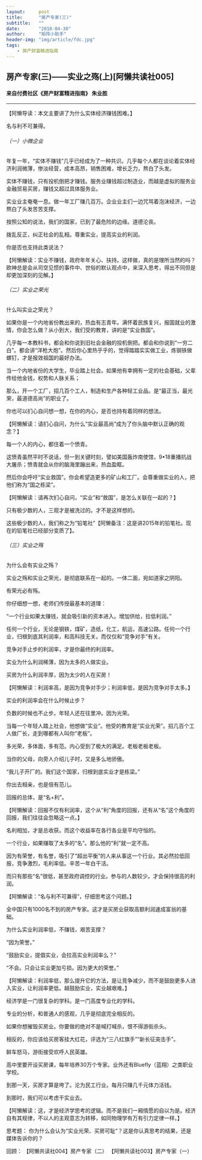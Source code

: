 ```yaml
---
layout:     post
title:      "房产专家(三)"
subtitle:   ""
date:       "2018-04-30"
author:     "矩阵小助手"
header-img: "img/article/fdc.jpg"
tags:
    - 房产财富精进指南
---
```

## 房产专家(三)——实业之殇(上)[阿懒共读社005]
#### 来自付费社区《房产财富精进指南》 朱业胜

-------

【阿懒导读：本文主要讲了为什么实体经济赚钱困难。】

名与利不可兼得。

###### （一）小微企业
年复一年，“实体不赚钱”几乎已经成为了一种共识。几乎每个人都在谈论着实体经济利润微薄，惨淡经营，成本高昂，销售困难，增长乏力，熬白了头发。

实体不赚钱，只有投机倒把才赚钱。服务业赚钱超过制造业，而越是虚拟的服务业金融贸易买房，赚钱又超过具体服务业。

实业业主奄奄一息。做一年工厂赚几百万。企业业主们一边咒骂着泡沫经济，一边熬白了头发苦苦支撑。

按照公知的说法，我们的国家，已到了最危险的边缘。道德沦丧。

拨乱反正，纠正社会的乱相。尊重实业，提高实业的利润。

你是否也支持此类说法？

【阿懒解读：实业不赚钱，政府年年关心、扶持。这样做，真的是理所当然的吗？欧神总是会从司空见惯的事件中、世俗的默认观点中，来深入思考，得出不同但是却更加深刻的见解。】
###### （二）实业之荣光
什么叫实业之荣光？

如果你是一个内地省份教出来的，热血有志青年。满怀着民族复兴，报国就业的激情，你会怎么做？从小到大，我们受的教育，讲的是“实业救国”。

几乎每一本教科书，都会和你说到旧社会金融的投机倒把。都会和你说到“一穷二白”。都会讲“洋枪大炮”。然后你心里热乎乎的，觉得踏踏实实做工业，炼钢铁做螺钉，才是报效祖国的最好办法。

当一个内地省份的大学生，毕业踏上社会。如果他有幸拥有一定的社会基础，父辈传给他金钱，权势和人脉关系；

那么，开一个工厂，招几百个工人，制造和生产各种轻工业品。是“最正当，最光荣，最道德高尚”的职业了。

你也可以扪心自问想一想，在你的内心，是否也持有着同样的想法。

【阿懒解读：请扪心自问，为什么“实业最高尚”成为了你头脑中默认正确的观念？】

每一个人的内心，都住着一个愤青。

这愤青虽然平时不说话，但一到关键时刻，譬如美国轰炸南使馆，9•18重播抗战大屠杀；愤青就会从你的脑海里蹦出来，热血盈眶。

然后你会呼吁“实业救国”。你会希望造更多的矿山和工厂。会尊重做实业的人，把他们称为“国之栋梁”。

【阿懒解读：请再次扪心自问，“实业”和“救国”，是怎么关联在一起的？】

只有极少数的人，三观才是被洗过的。才不是这样想的。

这些极少数的人，我们称之为“铅笔社”【阿懒备注：这是讲2015年的铅笔社。现在的铅笔社已经部分变质了】。

###### （三）实业之殇
为什么会有实业之殇？

实业之殇和实业之荣光，是彻底联系在一起的。一体二面，宛如道家之阴阳。

有荣光必有殇。

你仔细想一想，老师们传授最基本的道理：

“一个行业如果太赚钱，就会吸引新的资本进入。增加供给，拉低利润。”

任何一个行业，无论是钢铁，煤矿，造纸，化工，航运，高速公路。任何一个行业，归根到底其利润率，和高科技无关。而仅仅和“竞争对手”有关。

竞争对手止步的利润率，才是你最终的利润率。

实业为什么利润稀薄，因为太多的人做实业。

买房为什么利润丰厚，因为太少的人在买房！

【阿懒解读：利润率高，是因为竞争对手少；利润率低，是因为竞争对手太多。】

实业的利润率会在什么时候止步？

负数的时候也不止步。年轻人还在往里冲。因为光荣。

当每一个年轻人踏上社会，他想做“实业”。他受的教育是“实业光荣”。招几百个工人做厂长，走到哪都有人叫你“老板”。

多光荣，多体面，多有范。内心受到了极大的满足。老板老板老板。

当你的父母，向旁人介绍儿子时，又是多么地骄傲。

“我儿子开厂的。我们这个国家，归根到底实业才是栋梁。”

你出去相亲，也是倍有范儿。

回报的总体，是“名+利”。

【阿懒解读：回报不仅有利润率，这个从“利”角度的回报，还有从“名”这个角度的回报，我们往往会忽略这一点。】

名利相加，才是总收获。而这个收益率在各行各业是平均守恒的。

一个行业，如果赚取了太多的“名”。那么他的“利”就一定不高。

因为有荣誉，有名誉，吸引了“超出平衡”的人来从事这一个行业。其必然拉低回报，竞争激烈，毛利率低。辛苦一年白干活。

而只有那些“名”很低，甚至政府调控的行业。参与的人数较少。才会保持很高的利润。

【阿懒解读：“名与利不可兼得”，仔细思考这个问题。】

全中国只有1000名不到的房产专家。这才是买房业获取高额利润速成富翁的基础。

为什么实业利润率低，不赚钱，艰苦支撑？

“因为荣誉。”

“鼓励实业，提倡实业，会拉高实业利润率么？”

“不会。只会让实业更加亏损。因为更大的荣誉。”

【阿懒解读：利润率低，那么提升它的方法，是让竞争减少，而不是鼓励更多人进入实业，让利润率更低。越鼓励实业，实业越艰难。】

经济学是一门很复杂的学科。是一门高度专业化的学科。

专业的分析，和普通人的感观，几乎是彻底完全相反的。

如果你想摧毁买房业。你要做的绝对不是喊打喊杀，恨不得游街杀头。

相反的，你应该给买房客挂大红花，评选为“三八红旗手”“新长征突击手”。

鲜车怒马，游街接受欢呼人民英雄。

高中里要开设买房课，每年培养30万个专家。业外还有Bluefly（蓝翔）之类职业学校。

到那一天，买房才算是垮了。沦为民工行业。每月只赚几千元体力活钱。

到那时，我们可以考虑干实业去。

【阿懒解读：这，才是经济学思考的逻辑。而不是我们一厢情愿的自以为是。经济自有其规律，不以人的主观意志为转移，如同物理学有万有引力定律一样。】

思考题：
你为什么会认为“实业光荣、买房可耻”？这是你认真思考的结果，还是媒体告诉你的？

回顾：
【阿懒共读社004】房产专家（二）
【阿懒共读社003】房产专家（一）

